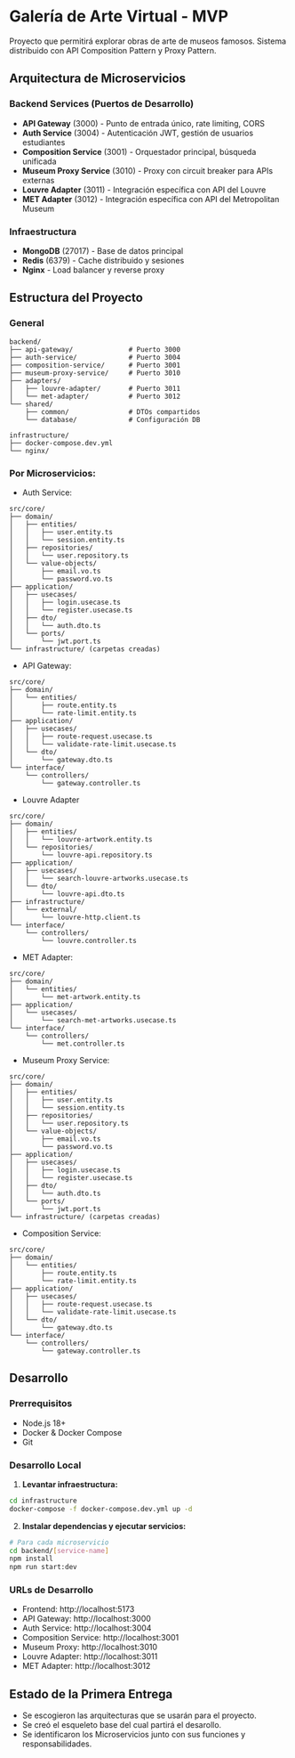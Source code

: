 # Galería de Arte Virtual - MVP

Proyecto que permitirá explorar obras de arte de museos famosos. Sistema distribuido con API Composition Pattern y Proxy Pattern.

## Arquitectura de Microservicios

### Backend Services (Puertos de Desarrollo)
- **API Gateway** (3000) - Punto de entrada único, rate limiting, CORS
- **Auth Service** (3004) - Autenticación JWT, gestión de usuarios estudiantes  
- **Composition Service** (3001) - Orquestador principal, búsqueda unificada
- **Museum Proxy Service** (3010) - Proxy con circuit breaker para APIs externas
- **Louvre Adapter** (3011) - Integración específica con API del Louvre
- **MET Adapter** (3012) - Integración específica con API del Metropolitan Museum

### Infraestructura
- **MongoDB** (27017) - Base de datos principal
- **Redis** (6379) - Cache distribuido y sesiones
- **Nginx** - Load balancer y reverse proxy

## Estructura del Proyecto

### General

```
backend/
├── api-gateway/              # Puerto 3000
├── auth-service/             # Puerto 3004
├── composition-service/      # Puerto 3001
├── museum-proxy-service/     # Puerto 3010
├── adapters/
│   ├── louvre-adapter/       # Puerto 3011
│   └── met-adapter/          # Puerto 3012
└── shared/
    ├── common/               # DTOs compartidos
    └── database/             # Configuración DB

infrastructure/
├── docker-compose.dev.yml
└── nginx/
```
### Por Microservicios:
- Auth Service: 
```
src/core/
├── domain/
│   ├── entities/
│   │   ├── user.entity.ts         
│   │   └── session.entity.ts   
│   ├── repositories/
│   │   └── user.repository.ts 
│   └── value-objects/
│       ├── email.vo.ts         
│       └── password.vo.ts  
├── application/
│   ├── usecases/
│   │   ├── login.usecase.ts    
│   │   └── register.usecase.ts 
│   ├── dto/
│   │   └── auth.dto.ts   
│   └── ports/
│       └── jwt.port.ts  
└── infrastructure/ (carpetas creadas)
```

- API Gateway:
```
src/core/
├── domain/
│   └── entities/
│       ├── route.entity.ts  
│       └── rate-limit.entity.ts  
├── application/
│   ├── usecases/
│   │   ├── route-request.usecase.ts 
│   │   └── validate-rate-limit.usecase.ts 
│   └── dto/
│       └── gateway.dto.ts 
└── interface/
    └── controllers/
        └── gateway.controller.ts 
```

- Louvre Adapter
```
src/core/
├── domain/
│   ├── entities/
│   │   └── louvre-artwork.entity.ts 
│   └── repositories/
│       └── louvre-api.repository.ts 
├── application/
│   ├── usecases/
│   │   └── search-louvre-artworks.usecase.ts 
│   └── dto/
│       └── louvre-api.dto.ts    
├── infrastructure/
│   └── external/
│       └── louvre-http.client.ts  
└── interface/
    └── controllers/
        └── louvre.controller.ts 
```

- MET Adapter:
```
src/core/
├── domain/
│   └── entities/
│       └── met-artwork.entity.ts 
├── application/
│   └── usecases/
│       └── search-met-artworks.usecase.ts 
└── interface/
    └── controllers/
        └── met.controller.ts 
```

- Museum Proxy Service:
```
src/core/
├── domain/
│   ├── entities/
│   │   ├── user.entity.ts    
│   │   └── session.entity.ts  
│   ├── repositories/
│   │   └── user.repository.ts
│   └── value-objects/
│       ├── email.vo.ts     
│       └── password.vo.ts    
├── application/
│   ├── usecases/
│   │   ├── login.usecase.ts   
│   │   └── register.usecase.ts  
│   ├── dto/
│   │   └── auth.dto.ts    
│   └── ports/
│       └── jwt.port.ts   
└── infrastructure/ (carpetas creadas)
```

- Composition Service:
```
src/core/
├── domain/
│   └── entities/
│       ├── route.entity.ts 
│       └── rate-limit.entity.ts   
├── application/
│   ├── usecases/
│   │   ├── route-request.usecase.ts  
│   │   └── validate-rate-limit.usecase.ts 
│   └── dto/
│       └── gateway.dto.ts   
└── interface/
    └── controllers/
        └── gateway.controller.ts 
```

## Desarrollo

### Prerrequisitos
- Node.js 18+
- Docker & Docker Compose
- Git

### Desarrollo Local

1. **Levantar infraestructura:**
```bash
cd infrastructure
docker-compose -f docker-compose.dev.yml up -d
```

2. **Instalar dependencias y ejecutar servicios:**
```bash
# Para cada microservicio
cd backend/[service-name]
npm install
npm run start:dev
```

### URLs de Desarrollo
- Frontend: http://localhost:5173
- API Gateway: http://localhost:3000
- Auth Service: http://localhost:3004
- Composition Service: http://localhost:3001
- Museum Proxy: http://localhost:3010
- Louvre Adapter: http://localhost:3011
- MET Adapter: http://localhost:3012

## Estado de la Primera Entrega

- Se escogieron las arquitecturas que se usarán para el proyecto.
- Se creó el esqueleto base del cual partirá el desarollo.
- Se identificaron los Microservicios junto con sus funciones y responsabilidades.
